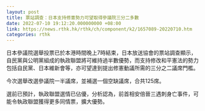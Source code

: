 ```yaml
---
layout: post
title: 票站調查：日本支持修憲勢力可望取得參議院三分二多數
date: 2022-07-10 19:12:20.000000000 +08:00
link: https://news.rthk.hk/rthk/ch/component/k2/1657089-20220710.htm
categories: rthk
---
```


日本參議院選舉投票已於本港時間晚上7時結束，日本放送協會的票站調查顯示，自民黨與公明黨組成的執政聯盟將可維持過半數優勢，而支持修改和平憲法的勢力包括自民黨、日本維新會等，亦可望達到提出修憲動議所需的三分之二議席門檻。

今次選舉改選參議院一半議席，並補選一個空缺議席，合共125席。

選前已預計，執政聯盟選情已佔優，分析認為，前首相安倍晉三遇刺身亡事件，可能令執政聯盟獲得更多同情票，擴大優勢。
